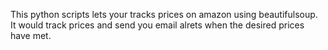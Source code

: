 This python scripts lets your tracks prices on amazon using beautifulsoup. It would track prices and send you email alrets when the desired prices have met.
